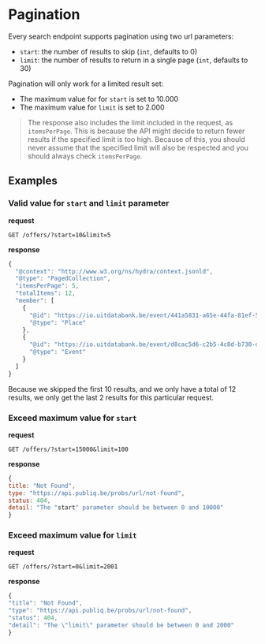 # Pagination

Every search endpoint supports pagination using two url parameters:
-   `start`: the number of results to skip (`int`, defaults to 0)
-   `limit`: the number of results to return in a single page (`int`, defaults to 30)

Pagination will only work for a limited result set:
-   The maximum value for for `start` is set to 10.000
-   The maximum value for `limit` is set to 2.000

<!-- theme: info -->

> The response also includes the limit included in the request, as `itemsPerPage`. This is because the API might decide to return fewer results if the specified limit is too high. Because of this, you should never assume that the specified limit will also be respected and you should always check `itemsPerPage`.

## Examples
### Valid value for `start` and `limit` parameter
**request**
```
GET /offers/?start=10&limit=5
```

**response**
```js
{
  "@context": "http://www.w3.org/ns/hydra/context.jsonld",
  "@type": "PagedCollection",
  "itemsPerPage": 5,
  "totalItems": 12,
  "member": [
    {
      "@id": "https://io.uitdatabank.be/event/441a5831-a65e-44fa-81ef-5c47e9c57a05",
      "@type": "Place"
    },
    {
      "@id": "https://io.uitdatabank.be/event/d8cac5d6-c2b5-4c8d-b730-d9801a920c89",
      "@type": "Event"
    }
  ]
}
```
Because we skipped the first 10 results, and we only have a total of 12 results, we only get the last 2 results for this particular request.

### Exceed maximum value for `start`
**request**
```
GET /offers/?start=15000&limit=100
```

**response**
```js
{
title: "Not Found",
type: "https://api.publiq.be/probs/url/not-found",
status: 404,
detail: "The "start" parameter should be between 0 and 10000"
}
```

### Exceed maximum value for `limit`
**request**
```
GET /offers/?start=0&limit=2001
```

**response**
```js
{
"title": "Not Found",
"type": "https://api.publiq.be/probs/url/not-found",
"status": 404,
"detail": "The \"limit\" parameter should be between 0 and 2000"
}
```
